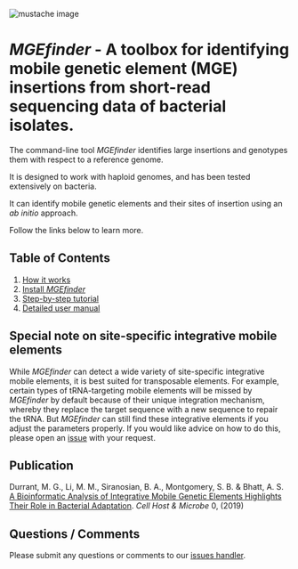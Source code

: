 ![mustache image](https://github.com/bhattlab/MGEfinder/blob/master/docs/img/mustache.png)

# *MGEfinder* - A toolbox for identifying mobile genetic element (MGE) insertions from short-read sequencing data of bacterial isolates.

The command-line tool *MGEfinder* identifies large insertions and genotypes them with respect to a reference genome.

It is designed to work with haploid genomes, and has been tested extensively on bacteria.

It can identify mobile genetic elements and their sites of insertion using an *ab initio* approach.

Follow the links below to learn more.

## Table of Contents
1. [How it works](https://github.com/bhattlab/MGEfinder/wiki/How-it-works)
2. [Install *MGEfinder*](https://github.com/bhattlab/MGEfinder/wiki/Installation)
3. [Step-by-step tutorial](https://github.com/bhattlab/MGEfinder/wiki/Tutorial)
4. [Detailed user manual](https://github.com/bhattlab/MGEfinder/wiki/User-manual)

## Special note on site-specific integrative mobile elements
While *MGEfinder* can detect a wide variety of site-specific integrative mobile elements, it is best suited for transposable elements. For example, certain types of tRNA-targeting mobile elements will be missed by *MGEfinder* by default because of their unique integration mechanism, whereby they replace the target sequence with a new sequence to repair the tRNA. But *MGEfinder* can still find these integrative elements if you adjust the parameters properly. If you would like advice on how to do this, please open an [issue](https://github.com/bhattlab/MGEfinder/issues) with your request.

## Publication
Durrant, M. G., Li, M. M., Siranosian, B. A., Montgomery, S. B. & Bhatt, A. S. [A Bioinformatic Analysis of Integrative Mobile Genetic Elements Highlights Their Role in Bacterial Adaptation](https://www.cell.com/cell-host-microbe/fulltext/S1931-3128(19)30546-3). *Cell Host & Microbe* 0, (2019)

## Questions / Comments
Please submit any questions or comments to our [issues handler](https://github.com/durrantmm/mgefinder/issues). 

